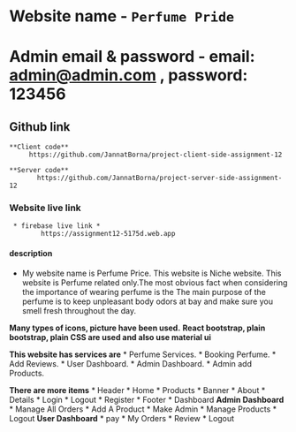# Website name  - `Perfume Pride` 

# Admin email & password - email: admin@admin.com , password: 123456

## Github  link
    **Client code**
         https://github.com/JannatBorna/project-client-side-assignment-12

    **Server code** 
           https://github.com/JannatBorna/project-server-side-assignment-12
### Website live link 
     * firebase live link *
            https://assignment12-5175d.web.app
         


####  description
  * My website name is Perfume Price. This website is Niche website. This website is Perfume related only.The most obvious fact when considering the importance of wearing perfume is the The main purpose of the perfume is to keep unpleasant body odors at bay and make sure you smell fresh throughout the day.

  **Many types of icons, picture have been used.** 
  **React bootstrap, plain bootstrap, plain CSS are used and also use material ui**

  **This website has services are**
        * Perfume Services.
        * Booking Perfume.
        * Add Reviews.
        * User Dashboard.
        * Admin Dashboard.
        * Admin add Products.


  **There are more items**
        * Header
        * Home
        * Products
        * Banner
        * About
        * Details
        * Login
        * Logout
        * Register
        * Footer
        * Dashboard
               **Admin Dashboard**
                    * Manage All Orders 
                    * Add A Product 
                    * Make Admin 
                    * Manage Products
                    * Logout
               **User Dashboard**
                    * pay 
                    * My Orders
                    * Review
                    * Logout
        
        
     








